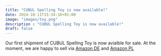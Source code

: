 ```yaml
---
title: "CUBUL Spelling Toy is now available!"
date: 2024-10-11T15:34:16+01:00
image: "images/toy.png"
description : "CUBUL Spelling Toy is now available!"
draft: false
---
```


Our first shipment of CUBUL Spelling Toy is now avialble for sale. At the moment, we are happy to sell via 
<a href='https://www.amazon.de/Cubul-Spelling-Blocks-Buchstaben-Bausteine-praktischer/dp/B0DJJRSSGL' target ='_blank'>Amazon DE</a> and <a href='https://www.amazon.pl/Cubul-Spelling-Blocks-literami-praktycznym/dp/B0DJJRSSGL' target ='_blank'>Amazon PL</a>
